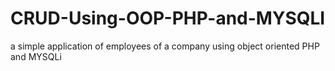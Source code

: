 # CRUD-Using-OOP-PHP-and-MYSQLI
a simple application of employees of a company using object oriented PHP  and MYSQLi 
